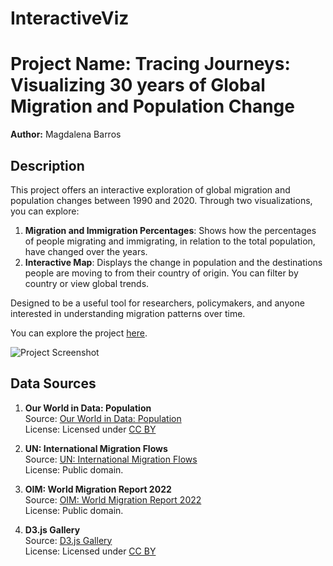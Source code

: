 # InteractiveViz
# Project Name: Tracing Journeys: Visualizing 30 years of Global Migration and Population Change

**Author:** Magdalena Barros

## Description

This project offers an interactive exploration of global migration and population changes between 1990 and 2020. Through two visualizations, you can explore:

1. **Migration and Immigration Percentages**: Shows how the percentages of people migrating and immigrating, in relation to the total population, have changed over the years.
2. **Interactive Map**: Displays the change in population and the destinations people are moving to from their country of origin. You can filter by country or view global trends.

Designed to be a useful tool for researchers, policymakers, and anyone interested in understanding migration patterns over time.

You can explore the project [here](https://mmbarrosmigrationviz.netlify.app/).


![Project Screenshot](mapviz.png)  

## Data Sources

1. **Our World in Data: Population**  
   Source: [Our World in Data: Population](https://ourworldindata.org/grapher/population?tab=map&time=1885)  
   License: Licensed under [CC BY](https://creativecommons.org/licenses/by/4.0/)

2. **UN: International Migration Flows**  
   Source: [UN: International Migration Flows](https://www.un.org/development/desa/pd/data/international-migration-flows)  
   License: Public domain.

3. **OIM: World Migration Report 2022**  
   Source: [OIM: World Migration Report 2022](https://worldmigrationreport.iom.int/wmr-2022-interactive/)  
   License: Public domain.

4. **D3.js Gallery**  
   Source: [D3.js Gallery](https://observablehq.com/@d3/gallery?utm_source=d3js-org&utm_medium=hero&utm_campaign=try-observablebodybody)  
   License: Licensed under [CC BY](https://creativecommons.org/licenses/by/4.0/)
